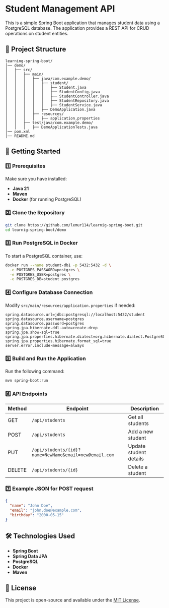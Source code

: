 # Student Management API

This is a simple Spring Boot application that manages student data using a PostgreSQL database. The application provides a REST API for CRUD operations on student entities.

## 📂 Project Structure
```
learning-spring-boot/
│── demo/
│   ├── src/
│   │   ├── main/
│   │   │   ├── java/com.example.demo/
│   │   │   │   ├── student/
│   │   │   │   │   ├── Student.java
│   │   │   │   │   ├── StudentConfig.java
│   │   │   │   │   ├── StudentController.java
│   │   │   │   │   ├── StudentRepository.java
│   │   │   │   │   ├── StudentService.java
│   │   │   │   ├── DemoApplication.java
│   │   │   ├── resources/
│   │   │   │   ├── application.properties
│   │   ├── test/java/com.example.demo/
│   │   │   ├── DemoApplicationTests.java
│── pom.xml
│── README.md
```

## 🚀 Getting Started

### 1️⃣ Prerequisites
Make sure you have installed:
- **Java 21**
- **Maven**
- **Docker** (for running PostgreSQL)

### 2️⃣ Clone the Repository
```bash
git clone https://github.com/lemur114/learnig-spring-boot.git
cd learnig-spring-boot/demo
```

### 3️⃣ Run PostgreSQL in Docker
To start a PostgreSQL container, use:
```bash
docker run --name student-db1 -p 5432:5432 -d \
  -e POSTGRES_PASSWORD=postgres \
  -e POSTGRES_USER=postgres \
  -e POSTGRES_DB=student postgres
```

### 4️⃣ Configure Database Connection
Modify `src/main/resources/application.properties` if needed:
```properties
spring.datasource.url=jdbc:postgresql://localhost:5432/student
spring.datasource.username=postgres
spring.datasource.password=postgres
spring.jpa.hibernate.ddl-auto=create-drop
spring.jpa.show-sql=true
spring.jpa.properties.hibernate.dialect=org.hibernate.dialect.PostgreSQLDialect
spring.jpa.properties.hibernate.format_sql=true
server.error.include-message=always
```

### 5️⃣ Build and Run the Application
Run the following command:
```bash
mvn spring-boot:run
```

### 6️⃣ API Endpoints
| Method | Endpoint | Description |
|--------|---------|------------|
| GET | `/api/students` | Get all students |
| POST | `/api/students` | Add a new student |
| PUT | `/api/students/{id}?name=NewName&email=new@email.com` | Update student details |
| DELETE | `/api/students/{id}` | Delete a student |

### 7️⃣ Example JSON for POST request
```json
{
  "name": "John Doe",
  "email": "john.doe@example.com",
  "birthday": "2000-05-15"
}
```

## 🛠 Technologies Used
- **Spring Boot**
- **Spring Data JPA**
- **PostgreSQL**
- **Docker**
- **Maven**

## 📜 License
This project is open-source and available under the [MIT License](LICENSE).
```
